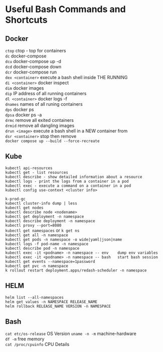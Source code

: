 # Useful Bash Commands and Shortcuts

## Docker

`ctop`              ctop - top for containers  
`dc`                docker-compose  
`dcu`               docker-compose up -d  
`dcd`               docker-compose down  
`dcr`               docker-compose run  
`dex <container>`   execute a bash shell inside THE RUNNING <container>  
`di <container>`    docker inspect <container>  
`dim`               docker images  
`dip`               IP address of all running containers  
`dl <container>`    docker logs -f <container>  
`dnames`            names of all runing containers  
`dps`               docker ps  
`dpsa`              docker ps -a  
`drmc`              remove all exited containers  
`drmid`             remove all dangling images  
`drun <image>`      execute a bash shell in a NEW container from <image>  
`dsr <container>`   stop then remove <container>  
`docker compose up --build --force-recreate`  


## Kube
`kubectl api-resources`  
`kubectl get - list resources`  
`kubectl describe - show detailed information about a resource`  
`kubectl logs - print the logs from a container in a pod`  
`kubectl exec - execute a command on a container in a pod`  
`kubectl config use-context <cluster info>`  


`k-prod-gc`  
`kubectl cluster-info dump | less`  
`kubectl get nodes`  
`kubectl describe node <nodename>`  
`kubectl get deployment -n namespace`  
`kubectl describe deployment -n namespace`  
`kubectl proxy --port=8080`  
`kubectl get namespaces` or `k get ns`  
`kubectl get all -n namespace`  
`kubectl get pods -n namespace -o wide|yaml|json|name`  
`kubectl logs -f pod-name -n namespace`  
`kubectl describe pod -n namespace`  
`kubectl exec -it <podname> -n namespace -- env    dump env variables`  
`kubectl exec -it <podname> -n namespace -- bash   start bash session`  
`kubectl get events --namespace=1password`  
`kubectl get pvc -n namespace`  
`k rollout restart deployment.apps/redash-scheduler -n namespace`  

## HELM
`helm list --all-namespaces`  
`helm get values -n NAMESPACE RELEASE_NAME`  
`helm rollback RELEASE_NAME VERSION -n NAMESPACE`  



## Bash
`cat etc/os-release` OS Version
`uname -n -m`        machine-hardware  
`df -m`              free memory  
`cat /proc/cpuinfo`  CPU Details  



